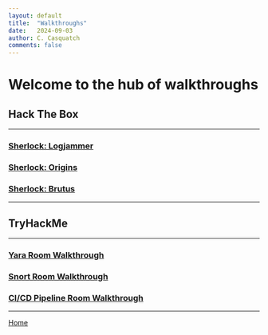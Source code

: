 ```yaml
---
layout: default
title:  "Walkthroughs"
date:   2024-09-03
author: C. Casquatch
comments: false
---
```


# Welcome to the hub of walkthroughs

## Hack The Box
* * *
### [Sherlock: Logjammer](_posts/Walkthroughs/2025-06-02-Log-jammer.md)
### [Sherlock: Origins](_posts/Walkthroughs/2025-05-11-origins-sherlock.md)
### [Sherlock: Brutus](_posts/Walkthroughs/2025-05-11-brutus-sherlock.md)
* * *

## TryHackMe
* * *
### [Yara Room Walkthrough](_posts/Walkthroughs/2024-09-03-Yara-Walkthrough.markdown)
### [Snort Room Walkthrough](_posts/Walkthroughs/2024-09-03-Snort-Walkthrough.markdown)
### [CI/CD Pipeline Room Walkthrough](_posts/Walkthroughs/2024-04-16-CI-CD-Pipeline.md)
* * * 

[Home](./index.md)
